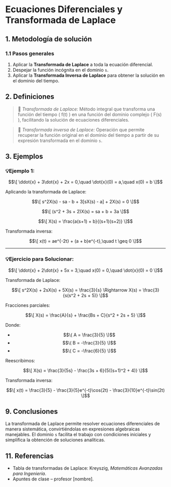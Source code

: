 # Ecuaciones Diferenciales y Transformada de Laplace

## 1. Metodología de solución

### 1.1 Pasos generales

1. Aplicar la **Transformada de Laplace** a toda la ecuación diferencial.
2. Despejar la función incógnita en el dominio `s`.
3. Aplicar la **Transformada Inversa de Laplace** para obtener la solución en el dominio del tiempo.

## 2. Definiciones

>🔑 *Transformada de Laplace:* Método integral que transforma una función del tiempo \( f(t) \) en una función del dominio complejo \( F(s) \), facilitando la solución de ecuaciones diferenciales.

>🔑 *Transformada inversa de Laplace:* Operación que permite recuperar la función original en el dominio del tiempo a partir de su expresión transformada en el dominio `s`.

## 3. Ejemplos

### 💡Ejemplo 1:

$$\[
\ddot{x} + 3\dot{x} + 2x = 0,\quad \dot{x}(0) = a,\quad x(0) = b
\]$$

Aplicando la transformada de Laplace:

$$\[
s^2X(s) - sa - b + 3[sX(s) - a] + 2X(s) = 0
\]$$

$$\[
(s^2 + 3s + 2)X(s) = sa + b + 3a
\]$$

$$\[
X(s) = \frac{a(s+1) + b}{(s+1)(s+2)}
\]$$

Transformada inversa:

$$\[
x(t) = ae^{-2t} + (a + b)e^{-t},\quad t \geq 0
\]$$

---

### 💡Ejercicio para Solucionar:

$$\[
\ddot{x} + 2\dot{x} + 5x = 3,\quad x(0) = 0,\quad \dot{x}(0) = 0
\]$$

Transformada de Laplace:

$$\[
s^2X(s) + 2sX(s) + 5X(s) = \frac{3}{s}
\Rightarrow X(s) = \frac{3}{s(s^2 + 2s + 5)}
\]$$

Fracciones parciales:

$$\[
X(s) = \frac{A}{s} + \frac{Bs + C}{s^2 + 2s + 5}
\]$$

Donde:

- $$\( A = \frac{3}{5} \)$$
- $$\( B = -\frac{3}{5} \)$$
- $$\( C = -\frac{6}{5} \)$$

Reescribimos:

$$\[
X(s) = \frac{3}{5s} - \frac{3s + 6}{5((s+1)^2 + 4)}
\]$$

Transformada inversa:

$$\[
x(t) = \frac{3}{5} - \frac{3}{5}e^{-t}\cos(2t) - \frac{3}{10}e^{-t}\sin(2t)
\]$$


## 9. Conclusiones

La transformada de Laplace permite resolver ecuaciones diferenciales de manera sistemática, convirtiéndolas en expresiones algebraicas manejables. El dominio `s` facilita el trabajo con condiciones iniciales y simplifica la obtención de soluciones analíticas.

## 11. Referencias

- Tabla de transformadas de Laplace: Kreyszig, *Matemáticas Avanzadas para Ingeniería*.
- Apuntes de clase – profesor [nombre].
